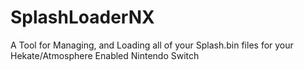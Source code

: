 # SplashLoaderNX
A Tool for Managing, and Loading all of your Splash.bin files for your Hekate/Atmosphere Enabled Nintendo Switch 

